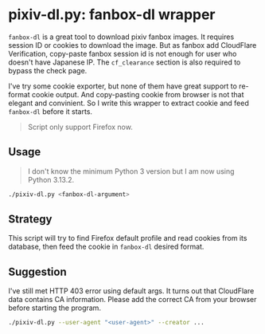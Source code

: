 # pixiv-dl.py: fanbox-dl wrapper

`fanbox-dl` is a great tool to download pixiv fanbox images.
It requires session ID or cookies to download the image.
But as fanbox add CloudFlare Verification, copy-paste fanbox session id is not enough
for user who doesn't have Japanese IP. The `cf_clearance` section is also required to bypass the check page.

I've try some cookie exporter, but none of them have great support to re-format cookie output.
And copy-pasting cookie from browser is not that elegant and convinient.
So I write this wrapper to extract cookie and feed `fanbox-dl` before it starts.

> Script only support Firefox now.

## Usage

> I don't know the minimum Python 3 version but I am now using Python 3.13.2.

```bash
./pixiv-dl.py <fanbox-dl-argument>
```

## Strategy

This script will try to find Firefox default profile and read cookies from its database,
then feed the cookie in `fanbox-dl` desired format.

## Suggestion

I've still met HTTP 403 error using default args. It turns out that CloudFlare data contains CA information.
Please add the correct CA from your browser before starting the program.

```bash
./pixiv-dl.py --user-agent "<user-agent>" --creator ...
```
